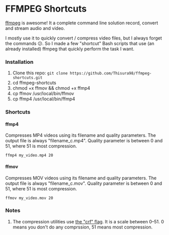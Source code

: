 # FFMPEG Shortcuts

[ffmpeg](https://www.ffmpeg.org/) is awesome! It a complete command line solution record, convert and stream audio and video. 

I mostly use it to quickly convert / compress video files, but I always forget the commands 😕. So I made a few "shortcut" Bash scripts that use (an already installed) ffmpeg that quickly perform the task I want.

### Installation

1. Clone this repo: `git clone https://github.com/Thisura98/ffmpeg-shortcuts.git`
2. cd ffmpeg-shortcuts
3. chmod +x ffmov && chmod +x ffmp4
4. cp ffmov /usr/local/bin/ffmov
5. cp ffmp4 /usr/local/bin/ffmp4

### Shortcuts

#### ffmp4 

Compresses MP4 videos using its filename and quality parameters. The output file is always "filename_c.mp4". Quality parameter is between 0 and 51, where 51 is most compression.

```
ffmp4 my_video.mp4 20
```

#### ffmov

Compresses MOV videos using its filename and quality parameters. The output file is always "filename_c.mov". Quality parameter is between 0 and 51, where 51 is most compression.

```
ffmov my_video.mov 20
```


### Notes

1. The compression utilities use [the "crf" flag](https://trac.ffmpeg.org/wiki/Encode/H.264). It is a scale between 0–51. 0 means you don't do any comprssion, 51 means most compression.